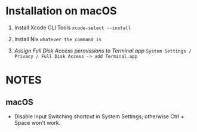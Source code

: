 # Installation on macOS

1. Install Xcode CLI Tools
```xcode-select --install```

2. Install Nix
```whatever the command is```

3. *Assign Full Disk Access permissions to Terminal.app*
```System Settings / Privacy / Full Disk Access -> add Terminal.app```

# NOTES

## macOS
- Disable Input Switching shortcut in System Settings; otherwise Ctrl + Space won't work.
